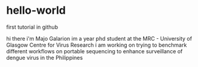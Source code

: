 # hello-world
first tutorial in github

hi there i'm Majo Galarion
im a year phd student at the MRC - University of Glasgow Centre for Virus Research
i am working on trying to benchmark different workflows on portable sequencing to enhance surveillance of dengue virus in the Philippines
